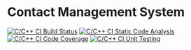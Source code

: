 # Contact Management System



[![C/C++ CI Build Status](https://github.com/sobinrajan1999/Mini_Project_Contact_Management_System/actions/workflows/c-cpp.yml/badge.svg)](https://github.com/sobinrajan1999/Mini_Project_Contact_Management_System/actions/workflows/c-cpp.yml)  [![C/C++ CI Static Code Analysis](https://github.com/sobinrajan1999/Mini_Project_Contact_Management_System/actions/workflows/c-cpp_static_code_analysis.yml/badge.svg)](https://github.com/sobinrajan1999/Mini_Project_Contact_Management_System/actions/workflows/c-cpp_static_code_analysis.yml) [![C/C++ CI Code Coverage](https://github.com/sobinrajan1999/Mini_Project_Contact_Management_System/actions/workflows/c-cpp%20Code%20Coverage.yml/badge.svg)](https://github.com/sobinrajan1999/Mini_Project_Contact_Management_System/actions/workflows/c-cpp%20Code%20Coverage.yml)  [![C/C++ CI Unit Testing](https://github.com/sobinrajan1999/Mini_Project_Contact_Management_System/actions/workflows/c-cpp%20Unity.yml/badge.svg)](https://github.com/sobinrajan1999/Mini_Project_Contact_Management_System/actions/workflows/c-cpp%20Unity.yml)






